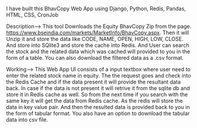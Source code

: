 I have built this BhavCopy Web App using Django, Python, Redis, Pandas, HTML, CSS, CronJob

Description-->
This tool Downloads the Equity BhavCopy Zip  from the page. https://www.bseindia.com/markets/MarketInfo/BhavCopy.aspx.
Then it will Unzip it and store the data like CODE, NAME, OPEN, HIGH, LOW, CLOSE. And store into SQlite3 and store the cache into Redis.
And User can search the stock and the related data which was cached will provided to you in the form of a table.
You can also download the filtered data as a .csv format.

Working-->
This Web App UI consists of a input textbox where user need to enter the related stock name in equity.
The the request goes and check into the Redis Cache and if the data present it will provide the resultant data back. 
In case if the data is not present it will retrive it from the sqlite db and store it in Redis cache as well. So from the next time if you search with the same key it will get the data from Redis cache. As the redis will  store the data in key value pair.
And then the resulted data is provided back to you in the form of tabular format.
You also have an option to download the tabular data into csv file.

